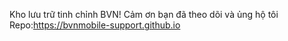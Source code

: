 Kho lưu trữ tinh chỉnh BVN!
Cảm ơn bạn đã theo dõi và ủng hộ tôi
Repo:https://bvnmobile-support.github.io

